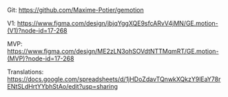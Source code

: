 Git: https://github.com/Maxime-Potier/gemotion

V1: https://www.figma.com/design/jbjqYggXQE9sfcARvV4jMN/GE.motion-(V1)?node-id=17-268

MVP: https://www.figma.com/design/ME2zLN3ohSOVdtNTTMqmRT/GE.motion-(MVP)?node-id=17-268 

Translations: https://docs.google.com/spreadsheets/d/1jHDoZdavTQnwkXQkzY9lEaY78rENtSLdHrtYYbhStAo/edit?usp=sharing
